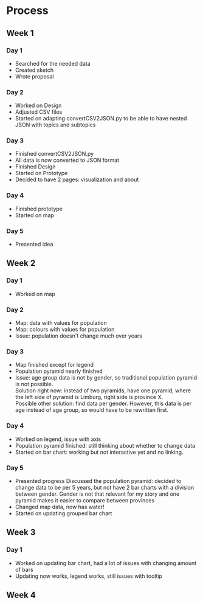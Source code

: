 # Process
## Week 1
### Day 1
- Searched for the needed data
- Created sketch
- Wrote proposal

### Day 2
- Worked on Design
- Adjusted CSV files 
- Started on adapting convertCSV2JSON.py to be able to have nested JSON with topics and subtopics

### Day 3
- Finished convertCSV2JSON.py
- All data is now converted to JSON format
- Finished Design
- Started on Prototype
- Decided to have 2 pages: visualization and about

### Day 4
- Finished prototype
- Started on map

### Day 5 
- Presented idea

## Week 2
### Day 1
- Worked on map

### Day 2
- Map: data with values for population
- Map: colours with values for population
- Issue: population doesn't change much over years

### Day 3
- Map finished except for legend
- Population pyramid nearly finished
- Issue: age group data is not by gender, so traditional population pyramid is not possible.  
Solution right now: instead of two pyramids, have one pyramid, where the left side of pyramid is Limburg, right side is province X.  
Possible other solution: find data per gender. However, this data is per age instead of age group, so would have to be rewritten first.

### Day 4
- Worked on legend, issue with axis
- Population pyramid finished: still thinking about whether to change data
- Started on bar chart: working but not interactive yet and no linking.

### Day 5
- Presented progress
Discussed the population pyramid: decided to change data to be per 5 years, but not have 2 bar charts with a division between gender.
Gender is not that relevant for my story and one pyramid makes it easier to compare between provinces
- Changed map data, now has water!
- Started on updating grouped bar chart

## Week 3
### Day 1
- Worked on updating bar chart, had a lot of issues with changing amount of bars
- Updating now works, legend works, still issues with tooltip

## Week 4
